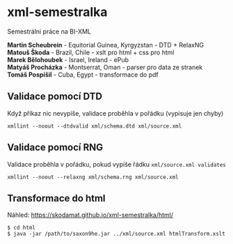 # xml-semestralka
Semestrálni práce na BI-XML

<b>Martin Scheubrein</b> - Equitorial Guinea, Kyrgyzstan - DTD + RelaxNG <br/>
<b>Matouš Škoda</b> - Brazil, Chile - xslt pro html + css pro html<br/>
<b>Marek Bělohoubek</b> - Israel, Ireland - ePub<br/>
<b>Matyáš Procházka</b> - Montserrat, Oman - parser pro data ze stranek<br/>
<b>Tomáš Pospíšil</b> - Cuba, Egypt - transformace do pdf<br/>

## Validace pomocí DTD

Když příkaz nic nevypíše, validace proběhla v pořádku (vypisuje jen chyby)

```
xmllint --noout --dtdvalid xml/schema.dtd xml/source.xml
```

## Validace pomocí RNG

Validace proběhla v pořádku, pokud vypíše řádku `xml/source.xml validates`

```
xmllint --noout --relaxng xml/schema.rng xml/source.xml
```

## Transformace do html
Náhled: https://skodamat.github.io/xml-semestralka/html/
```
$ cd html
$ java -jar /path/to/saxon9he.jar ../xml/source.xml htmlTransform.xslt
```
